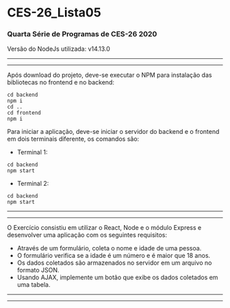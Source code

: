 # CES-26_Lista05
### Quarta Série de Programas de CES-26 2020
Versão do NodeJs utilizada: v14.13.0

---
---

Após download do projeto, deve-se executar o NPM para instalação das bibliotecas no frontend e no backend:
```
cd backend
npm i
cd ..
cd frontend
npm i
```
Para iniciar a aplicação, deve-se iniciar o servidor do backend e o frontend em dois terminais diferente, os comandos são:

- Terminal 1:
```
cd backend
npm start
```
- Terminal 2:
```
cd backend
npm start
```

---
---

O Exercício consistiu em utilizar o React, Node e o módulo Express e desenvolver uma aplicação com os seguintes requisitos:

- Através de um formulário, coleta o nome e idade de uma pessoa.
- O formulário verifica se a idade é um número e é maior que 18 anos.
- Os dados coletados são armazenados no servidor em um arquivo no formato JSON.
- Usando AJAX, implemente um botão que exibe os dados coletados em uma tabela.

---
---
